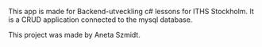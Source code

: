 This app is made for Backend-utveckling c# lessons for ITHS Stockholm. It is a CRUD application connected to the mysql database.

This project was made by Aneta Szmidt.
